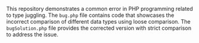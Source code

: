 This repository demonstrates a common error in PHP programming related to type juggling. The `bug.php` file contains code that showcases the incorrect comparison of different data types using loose comparison. The `bugSolution.php` file provides the corrected version with strict comparison to address the issue.